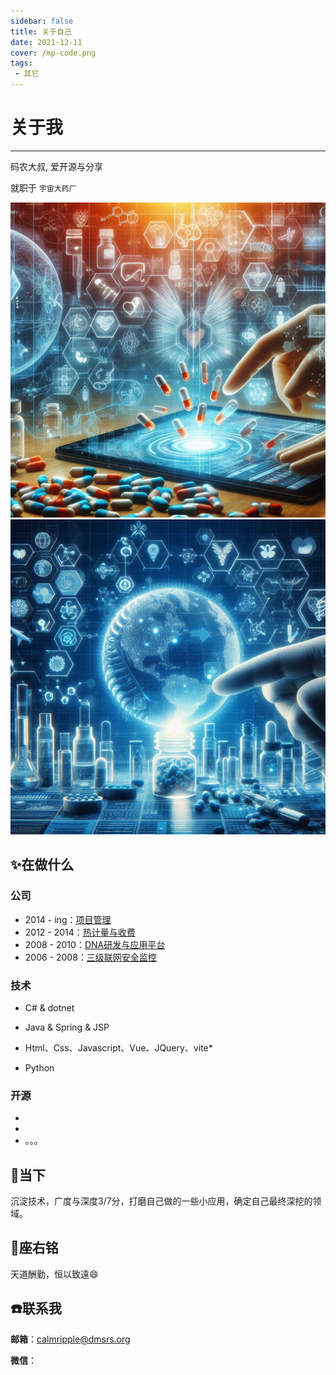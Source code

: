 ```yaml
---
sidebar: false
title: 关于自己
date: 2021-12-11
cover: /mp-code.png
tags:
 - 其它
---
```


# 关于我

---

码农大叔, 爱开源与分享

就职于 `宇宙大药厂`

![图片](./th2.jpg)
![图片](./th3.jpg)

## :sparkles:在做什么
### 公司
* 2014 - ing：[项目管理](https://www.dmsrs.org/)
* 2012 - 2014：[热计量与收费](https://www.dmsrs.org)
* 2008 - 2010：[DNA研发与应用平台](https://www.dmsrs.org)
* 2006 - 2008：[三级联网安全监控](https://www.dmsrs.org)

### 技术
* C# & dotnet
* Java & Spring & JSP
* Html、Css、Javascript、Vue、JQuery、vite*

* Python

### 开源
*
*
* 。。。

## :rocket:当下
沉淀技术，广度与深度3/7分，打磨自己做的一些小应用，确定自己最终深挖的领域。

## :pencil:座右铭
天道酬勤，恒以致遠:smile:

## :phone:联系我
**邮箱**：calmripple@dmsrs.org

**微信**：
